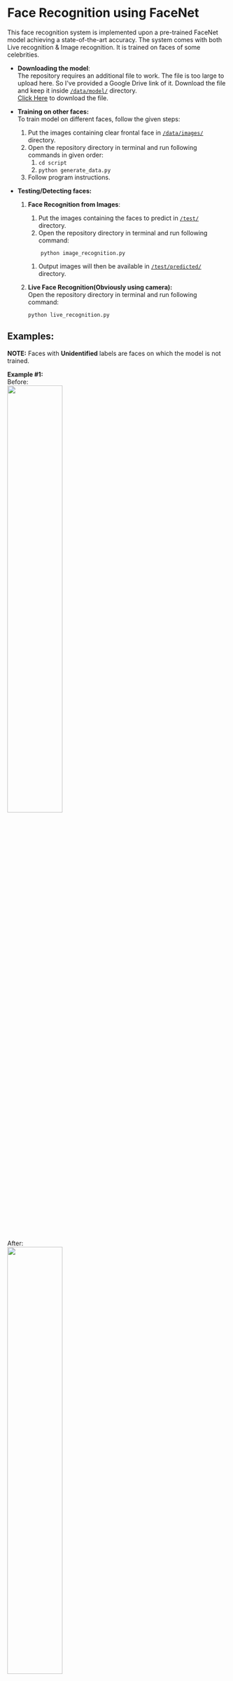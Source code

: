 # Face Recognition using FaceNet


This face recognition system is implemented upon a pre-trained FaceNet model achieving a state-of-the-art accuracy.
The system comes with
both Live recognition & Image recognition.
It is trained on faces of some celebrities.



* __Downloading the model__:<br>
  The repository requires an additional file to work. The file is too large to upload here.
  So I've provided a Google Drive link of it. Download the file and keep it inside [`/data/model/`](https://github.com/NEERAJAP2001/Face-X/tree/Face-net_Algo/Recognition-Algorithms/Face%20Recognition%20using%20FaceNet/data/model) directory.<br> [Click Here](https://drive.google.com/open?id=1PZ_6Zsy1Vb0s0JmjEmVd8FS99zoMCiN1)  to download the file.
  
* __Training on other faces:__ <br>
To train model on different faces, follow the given steps:<br>
  1. Put the images containing clear frontal face in [`/data/images/`](https://github.com/NEERAJAP2001/Face-X/tree/Face-net_Algo/Recognition-Algorithms/Face%20Recognition%20using%20FaceNet/data/images) directory.
  1. Open the repository directory in terminal and run following commands in given order:
     1. `cd script`
     1. `python generate_data.py`
  1. Follow program instructions.
  
* __Testing/Detecting faces:__ <br>
  1. __Face Recognition from Images__:
     1. Put the images containing the faces to predict in [`/test/`](https://github.com/NEERAJAP2001/Face-X/tree/Face-net_Algo/Recognition-Algorithms/Face%20Recognition%20using%20FaceNet/test) directory.
     1. Open the repository directory in terminal and run following command:
      ```
          python image_recognition.py
      ```
     1. Output images will then be available in [`/test/predicted/`](https://github.com/NEERAJAP2001/Face-X/tree/Face-net_Algo/Recognition-Algorithms/Face%20Recognition%20using%20FaceNet/test/predicted) directory.
   
  1. __Live Face Recognition(Obviously using camera):__
   <br>Open the repository directory in terminal and run following command:
      ```
      python live_recognition.py
      ```

## Examples:

__NOTE:__ Faces with __Unidentified__ labels are faces on which the model is not trained.

__Example #1:__
<br>Before:<br>
<img src=https://github.com/NEERAJAP2001/Face-X/blob/Face-net_Algo/Recognition-Algorithms/Face%20Recognition%20using%20FaceNet/test/vampire-diaries.jpg width=50%>
<br>After:<br>
<img src=https://github.com/NEERAJAP2001/Face-X/blob/Face-net_Algo/Recognition-Algorithms/Face%20Recognition%20using%20FaceNet/test/predicted/vampire-diaries.jpg width=50%>

__Example #2:__
<br>Before:<br>
<img src=https://github.com/NEERAJAP2001/Face-X/blob/Face-net_Algo/Recognition-Algorithms/Face%20Recognition%20using%20FaceNet/test/the-avengers-walt03.jpg width=50%>
<br>After:<br>
<img src=https://github.com/NEERAJAP2001/Face-X/blob/Face-net_Algo/Recognition-Algorithms/Face%20Recognition%20using%20FaceNet/test/predicted/the-avengers-walt03.jpg width=50%>

